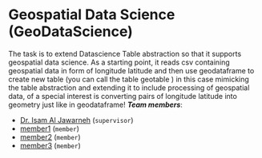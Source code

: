 # Geospatial Data Science (GeoDataScience)


The task is to extend Datascience Table abstraction so that it supports geospatial data science. 
As a starting point, it reads csv containing geospatial data in form of longitude latitude and then use geodataframe 
to create new table (you can call the table geotable ) in this case mimicking the table abstraction and extending it to include 
processing of geospatial data, of a special interest is converting pairs of longitude latitude into geometry just like in geodataframe!
***Team members***:
- [Dr. Isam Al Jawarneh](https://isamaljawarneh.github.io/) (```supervisor```)
- [member1]() (```member```)
- [member2]() (```member```) 
- [member3]() (```member```) 


